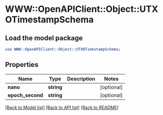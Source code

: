 # WWW::OpenAPIClient::Object::UTXOTimestampSchema

## Load the model package
```perl
use WWW::OpenAPIClient::Object::UTXOTimestampSchema;
```

## Properties
Name | Type | Description | Notes
------------ | ------------- | ------------- | -------------
**nano** | **string** |  | [optional] 
**epoch_second** | **string** |  | [optional] 

[[Back to Model list]](../README.md#documentation-for-models) [[Back to API list]](../README.md#documentation-for-api-endpoints) [[Back to README]](../README.md)


